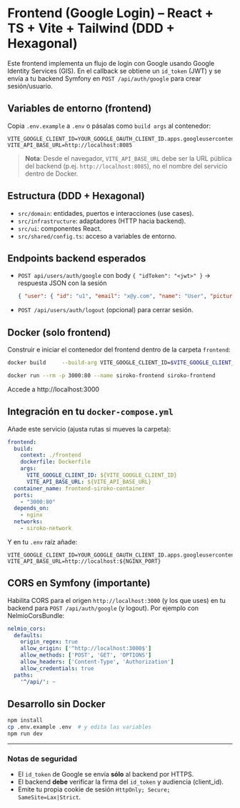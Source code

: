 # Frontend (Google Login) – React + TS + Vite + Tailwind (DDD + Hexagonal)

Este frontend implementa un flujo de login con Google usando Google Identity Services (GIS).
En el callback se obtiene un `id_token` (JWT) y se envía a tu backend Symfony en
`POST /api/auth/google` para crear sesión/usuario.

## Variables de entorno (frontend)
Copia `.env.example` a `.env` o pásalas como `build args` al contenedor:
```env
VITE_GOOGLE_CLIENT_ID=YOUR_GOOGLE_OAUTH_CLIENT_ID.apps.googleusercontent.com
VITE_API_BASE_URL=http://localhost:8085
```

> **Nota**: Desde el navegador, `VITE_API_BASE_URL` debe ser la URL pública del backend (p.ej. `http://localhost:8085`),
> no el nombre del servicio dentro de Docker.

## Estructura (DDD + Hexagonal)
- `src/domain`: entidades, puertos e interacciones (use cases).
- `src/infrastructure`: adaptadores (HTTP hacia backend).
- `src/ui`: componentes React.
- `src/shared/config.ts`: acceso a variables de entorno.

## Endpoints backend esperados
- `POST api/users/auth/google` con body `{ "idToken": "<jwt>" }` → respuesta JSON con la sesión
  ```json
  { "user": { "id": "u1", "email": "x@y.com", "name": "User", "picture": "..." }, "accessToken": "..." }
  ```
- `POST /api/users/auth/logout` (opcional) para cerrar sesión.

## Docker (solo frontend)
Construir e iniciar el contenedor del frontend dentro de la carpeta `frontend`:
```bash
docker build     --build-arg VITE_GOOGLE_CLIENT_ID=$VITE_GOOGLE_CLIENT_ID     --build-arg VITE_API_BASE_URL=$VITE_API_BASE_URL     -t siroko-frontend .

docker run --rm -p 3000:80 --name siroko-frontend siroko-frontend
```
Accede a http://localhost:3000

## Integración en tu `docker-compose.yml`
Añade este servicio (ajusta rutas si mueves la carpeta):
```yaml
frontend:
  build:
    context: ./frontend
    dockerfile: Dockerfile
    args:
      VITE_GOOGLE_CLIENT_ID: ${VITE_GOOGLE_CLIENT_ID}
      VITE_API_BASE_URL: ${VITE_API_BASE_URL}
  container_name: frontend-siroko-container
  ports:
    - "3000:80"
  depends_on:
    - nginx
  networks:
    - siroko-network
```

Y en tu `.env` raíz añade:
```env
VITE_GOOGLE_CLIENT_ID=YOUR_GOOGLE_OAUTH_CLIENT_ID.apps.googleusercontent.com
VITE_API_BASE_URL=http://localhost:${NGINX_PORT}
```

## CORS en Symfony (importante)
Habilita CORS para el origen `http://localhost:3000` (y los que uses) en tu backend
para `POST /api/auth/google` (y logout). Por ejemplo con NelmioCorsBundle:
```yaml
nelmio_cors:
  defaults:
    origin_regex: true
    allow_origin: ['^http://localhost:3000$']
    allow_methods: ['POST', 'GET', 'OPTIONS']
    allow_headers: ['Content-Type', 'Authorization']
    allow_credentials: true
  paths:
    '^/api/': ~
```

## Desarrollo sin Docker
```bash
npm install
cp .env.example .env  # y edita las variables
npm run dev
```

---

### Notas de seguridad
- El `id_token` de Google se envía **sólo** al backend por HTTPS.
- El backend **debe** verificar la firma del `id_token` y audiencia (client_id).
- Emite tu propia cookie de sesión `HttpOnly; Secure; SameSite=Lax|Strict`.

